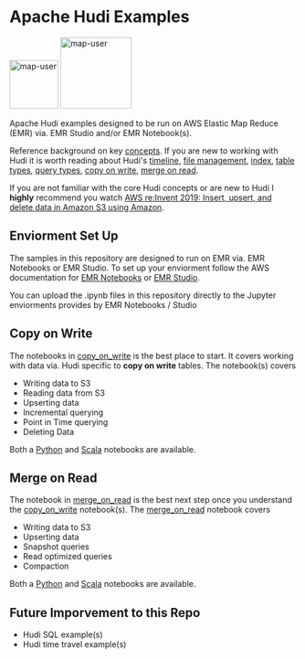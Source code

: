 # Apache Hudi Examples

<img width="85" alt="map-user" src="https://img.shields.io/badge/views-1594-green"> <img width="125" alt="map-user" src="https://img.shields.io/badge/unique visits-395-green">

Apache Hudi examples designed to be run on AWS Elastic Map Reduce (EMR) via. EMR Studio and/or EMR Notebook(s).

Reference background on key [concepts](https://hudi.apache.org/docs/concepts/). If you are new to working with Hudi it is worth reading about Hudi's [timeline](https://hudi.apache.org/docs/concepts/#timeline), [file management](https://hudi.apache.org/docs/concepts/#file-management), [index](https://hudi.apache.org/docs/concepts/#index), [table types](https://hudi.apache.org/docs/concepts/#table-types), [query types](https://hudi.apache.org/docs/concepts/#query-types), [copy on write](https://hudi.apache.org/docs/concepts/#copy-on-write-table), [merge on read](https://hudi.apache.org/docs/concepts/#merge-on-read-table).

If you are not familiar with the core Hudi concepts or are new to Hudi I **highly** recommend you watch [AWS re:Invent 2019: Insert, upsert, and delete data in Amazon S3 using Amazon](https://www.youtube.com/watch?v=_ckNyL_Nr1A).

## Enviorment Set Up

The samples in this repository are designed to run on EMR via. EMR Notebooks or EMR Studio. To set up your enviorment follow the AWS documentation for [EMR Notebooks](https://docs.aws.amazon.com/emr/latest/ManagementGuide/emr-managed-notebooks.html) or [EMR Studio](https://docs.aws.amazon.com/emr/latest/ManagementGuide/emr-studio.html).

You can upload the .ipynb files in this repository directly to the Jupyter enviorments provides by EMR Notebooks / Studio

## Copy on Write
The notebooks in [copy_on_write](https://github.com/ev2900/Hudi_Elastic_Map_Reduce/tree/main/copy_on_write) is the best place to start. It covers working with data via. Hudi specific to **copy on write** tables. The notebook(s) covers
* Writing data to S3
* Reading data from S3
* Upserting data
* Incremental querying
* Point in Time querying
* Deleting Data

Both a [Python](https://github.com/ev2900/Hudi_Elastic_Map_Reduce/blob/main/copy_on_write/Python/copy_on_write_python.ipynb) and [Scala](https://github.com/ev2900/Hudi_Elastic_Map_Reduce/blob/main/copy_on_write/Scala/copy_on_write_scala.ipynb) notebooks are available.

## Merge on Read
The notebook in [merge_on_read](https://github.com/ev2900/Hudi_Elastic_Map_Reduce/tree/main/merge_on_read) is the best next step once you understand the [copy_on_write](https://github.com/ev2900/Hudi_Elastic_Map_Reduce/tree/main/copy_on_write) notebook(s). The [merge_on_read](https://github.com/ev2900/Hudi_Elastic_Map_Reduce/tree/main/merge_on_read) notebook covers
* Writing data to S3
* Upserting data
* Snapshot queries
* Read optimized queries
* Compaction

Both a [Python](https://github.com/ev2900/Hudi_Elastic_Map_Reduce/tree/main/merge_on_read/Python/merge_on_read_python.ipynb) and [Scala](https://github.com/ev2900/Hudi_Elastic_Map_Reduce/tree/main/merge_on_read/Scala/merge_on_read_scala.ipynb) notebooks are available.

## Future Imporvement to this Repo
* Hudi SQL example(s)
* Hudi time travel example(s)
